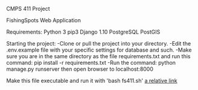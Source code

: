 CMPS 411 Project

FishingSpots Web Application

Requirements:
Python 3
pip3
Django 1.10
PostgreSQL
PostGIS

Starting the project:
-Clone or pull the project into your directory.
-Edit the .env.example file with your specific settings for database and such. 
-Make sure you are in the same directory as the file requirements.txt and
	run this command: pip install -r requirements.txt
-Run the command: python manage.py runserver then open browser to localhost:8000

Make this file executable and run it with 'bash fs411.sh'
[a relative link](fs411.sh)

